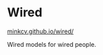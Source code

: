 # Wired

[minkcv.github.io/wired/](https://minkcv.github.io/wired/)

Wired models for wired people.
